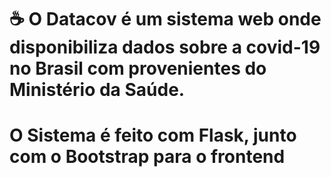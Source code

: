# ☕ O Datacov é um sistema web onde disponibiliza dados sobre a covid-19 no Brasil com provenientes do Ministério da Saúde.

# O Sistema é feito com Flask, junto com o Bootstrap para o frontend